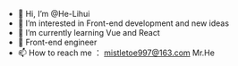 - 👋 Hi, I’m @He-Lihui
- 👀 I’m interested in Front-end development and new ideas
- 🌱 I’m currently learning Vue and React
- 💞️ Front-end engineer
- 📫 How to reach me   ：   mistletoe997@163.com    Mr.He

<!---
He-Lihui/He-Lihui is a ✨ special ✨ repository because its `README.md` (this file) appears on your GitHub profile.
You can click the Preview link to take a look at your changes.
--->
